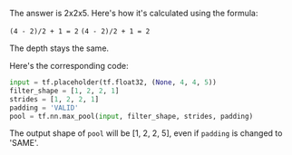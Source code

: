 The answer is 2x2x5. Here's how it's calculated using the formula:

`(4 - 2)/2 + 1 = 2`
`(4 - 2)/2 + 1 = 2`

The depth stays the same.

Here's the corresponding code:

 ```python
input = tf.placeholder(tf.float32, (None, 4, 4, 5))
filter_shape = [1, 2, 2, 1]
strides = [1, 2, 2, 1]
padding = 'VALID'
pool = tf.nn.max_pool(input, filter_shape, strides, padding)
 ```
The output shape of `pool` will be [1, 2, 2, 5], even if `padding` is changed to 'SAME'.

